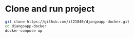 # Clone and run project
```bash
git clone https://github.com/it21846/djangoapp-docker.git
cd djangoapp-docker
docker-compose up
```
